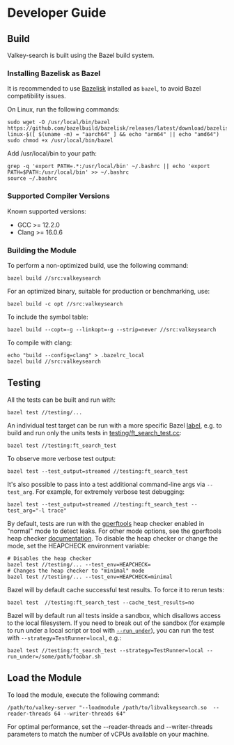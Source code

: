 # Developer Guide


## Build

Valkey-search is built using the Bazel build system.

### Installing Bazelisk as Bazel

It is recommended to use [Bazelisk](https://github.com/bazelbuild/bazelisk) installed as `bazel`, to avoid Bazel compatibility issues.

On Linux, run the following commands:

```console
sudo wget -O /usr/local/bin/bazel https://github.com/bazelbuild/bazelisk/releases/latest/download/bazelisk-linux-$([ $(uname -m) = "aarch64" ] && echo "arm64" || echo "amd64")
sudo chmod +x /usr/local/bin/bazel
```

Add /usr/local/bin to your path:

```console
grep -q 'export PATH=.*:/usr/local/bin' ~/.bashrc || echo 'export PATH=$PATH:/usr/local/bin' >> ~/.bashrc
source ~/.bashrc
```

### Supported Compiler Versions

Known supported versions:
- GCC >= 12.2.0
- Clang >= 16.0.6

### Building the Module

To perform a non-optimized build, use the following command:

```console
bazel build //src:valkeysearch
```

For an optimized binary, suitable for production or benchmarking, use:

```console
bazel build -c opt //src:valkeysearch
```

To include the symbol table:

```console
bazel build --copt=-g --linkopt=-g --strip=never //src:valkeysearch
```

To compile with clang:

```console
echo "build --config=clang" > .bazelrc_local
bazel build //src:valkeysearch
```

## Testing

All the tests can be built and run with:

```console
bazel test //testing/...
```

An individual test target can be run with a more specific Bazel [label](https://bazel.build/versions/master/docs/build-ref.html#Labels), e.g. to build and run only
the units tests in [testing/ft_search_test.cc](https://github.com/valkey-io/valkey-search/blob/main/testing/ft_search_test.cc):

```console
bazel test //testing:ft_search_test
```

To observe more verbose test output:

```console
bazel test --test_output=streamed //testing:ft_search_test
```

It's also possible to pass into a test additional command-line args via `--test_arg`. For
example, for extremely verbose test debugging:

```console
bazel test --test_output=streamed //testing:ft_search_test --test_arg="-l trace"
```

By default, tests are run with the [gperftools](https://github.com/gperftools/gperftools) heap
checker enabled in "normal" mode to detect leaks. For other mode options, see the gperftools
heap checker [documentation](https://gperftools.github.io/gperftools/heap_checker.html). To
disable the heap checker or change the mode, set the HEAPCHECK environment variable:

```console
# Disables the heap checker
bazel test //testing/... --test_env=HEAPCHECK=
# Changes the heap checker to "minimal" mode
bazel test //testing/... --test_env=HEAPCHECK=minimal
```

Bazel will by default cache successful test results. To force it to rerun tests:

```console
bazel test  //testing:ft_search_test --cache_test_results=no
```

Bazel will by default run all tests inside a sandbox, which disallows access to the
local filesystem. If you need to break out of the sandbox (for example to run under a
local script or tool with [`--run_under`](https://docs.bazel.build/versions/master/user-manual.html#flag--run_under)),
you can run the test with `--strategy=TestRunner=local`, e.g.:

```console
bazel test //testing:ft_search_test --strategy=TestRunner=local --run_under=/some/path/foobar.sh
```

## Load the Module

To load the module, execute the following command:

```console
/path/to/valkey-server "--loadmodule /path/to/libvalkeysearch.so  --reader-threads 64 --writer-threads 64"
```

For optimal performance, set the --reader-threads and --writer-threads parameters to match the number of vCPUs available on your machine.
